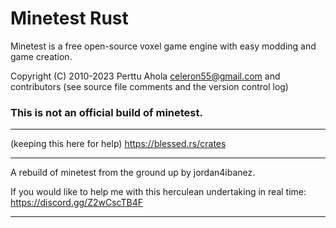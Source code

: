 # Minetest Rust
Minetest is a free open-source voxel game engine with easy modding and game creation.

Copyright (C) 2010-2023 Perttu Ahola celeron55@gmail.com and contributors (see source file comments and the version control log)

### This is not an official build of minetest.

-----

(keeping this here for help)
https://blessed.rs/crates


-----

A rebuild of minetest from the ground up by jordan4ibanez.

If you would like to help me with this herculean undertaking in real time:
https://discord.gg/Z2wCscTB4F

-----
